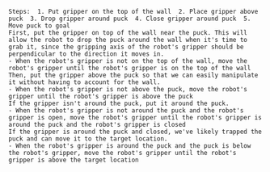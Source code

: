 
    Steps:  1. Put gripper on the top of the wall  2. Place gripper above puck  3. Drop gripper around puck  4. Close gripper around puck  5. Move puck to goal
    First, put the gripper on top of the wall near the puck. This will allow the robot to drop the puck around the wall when it's time to grab it, since the gripping axis of the robot's gripper should be perpendicular to the direction it moves in. 
    - When the robot's gripper is not on the top of the wall, move the robot's gripper until the robot's gripper is on the top of the wall
    Then, put the gripper above the puck so that we can easily manipulate it without having to account for the wall.
    - When the robot's gripper is not above the puck, move the robot's gripper until the robot's gripper is above the puck
    If the gripper isn't around the puck, put it around the puck.
    - When the robot's gripper is not around the puck and the robot's gripper is open, move the robot's gripper until the robot's gripper is around the puck and the robot's gripper is closed
    If the gripper is around the puck and closed, we've likely trapped the puck and can move it to the target location.
    - When the robot's gripper is around the puck and the puck is below the robot's gripper, move the robot's gripper until the robot's gripper is above the target location
